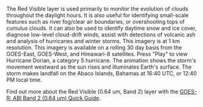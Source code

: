The Red Visible layer is used primarily to monitor the evolution of clouds throughout the daylight hours. It is also useful for identifying small-scale features such as river fog/clear air boundaries, or overshooting tops of cumulus clouds. It can also be used to identify daytime snow and ice cover, diagnose low-level cloud-drift winds, assist with detections of volcanic ash and analysis of hurricanes and winter storms. This imagery is at 1 km resolution. This imagery is available on a rolling 30 day basis from the GOES-East, GOES-West, and Himawari-8 satellites. Press "Play" to view Hurricane Dorian, a category 5 hurricane. The animation shows the storm's movement westward as the sun rises and illuminates Earth's surface. The storm makes landfall on the Abaco Islands, Bahamas at 16:40 UTC, or 12:40 PM local time.

Find out more about the Red Visible (0.64 um, Band 2) layer with the [GOES-R: ABI Band 2 (0.64 um) Quick Guide](https://www.star.nesdis.noaa.gov/GOES/documents/ABIQuickGuide_Band02.pdf).